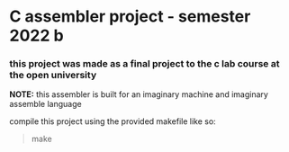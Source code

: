 # C assembler project - semester 2022 b

### this project was made as a final project to the c lab course at the open university

<b>NOTE:</b> this assembler is built for an imaginary machine and imaginary assemble language

compile this project using the provided makefile like so:
>make
